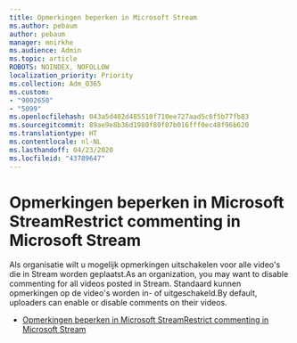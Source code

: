 ```yaml
---
title: Opmerkingen beperken in Microsoft Stream
ms.author: pebaum
author: pebaum
manager: mnirkhe
ms.audience: Admin
ms.topic: article
ROBOTS: NOINDEX, NOFOLLOW
localization_priority: Priority
ms.collection: Adm_O365
ms.custom:
- "9002650"
- "5099"
ms.openlocfilehash: 043a5d402d485510f710ee727aad5c6f5b77fb83
ms.sourcegitcommit: 89ae9e8b36d1980f89f07b016fff0ec48f96b620
ms.translationtype: HT
ms.contentlocale: nl-NL
ms.lasthandoff: 04/23/2020
ms.locfileid: "43789647"
---
```

# <a name="restrict-commenting-in-microsoft-stream"></a><span data-ttu-id="6e470-102">Opmerkingen beperken in Microsoft Stream</span><span class="sxs-lookup"><span data-stu-id="6e470-102">Restrict commenting in Microsoft Stream</span></span>

<span data-ttu-id="6e470-103">Als organisatie wilt u mogelijk opmerkingen uitschakelen voor alle video's die in Stream worden geplaatst.</span><span class="sxs-lookup"><span data-stu-id="6e470-103">As an organization, you may want to disable commenting for all videos posted in Stream.</span></span> <span data-ttu-id="6e470-104">Standaard kunnen opmerkingen op de video's worden in- of uitgeschakeld.</span><span class="sxs-lookup"><span data-stu-id="6e470-104">By default, uploaders can enable or disable comments on their videos.</span></span>

- [<span data-ttu-id="6e470-105">Opmerkingen beperken in Microsoft Stream</span><span class="sxs-lookup"><span data-stu-id="6e470-105">Restrict commenting in Microsoft Stream</span></span>](https://docs.microsoft.com/stream/portal-disable-comments)
